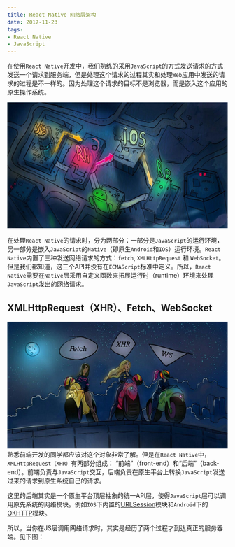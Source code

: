 ```yaml
---
title: React Native 网络层架构
date: 2017-11-23 
tags:
- React Native
- JavaScript
---
```


在使用`React Native`开发中，我们熟练的采用`JavaScript`的方式发送请求的方式发送一个请求到服务端，但是处理这个请求的过程其实和处理`Web`应用中发送的请求的过程是不一样的。因为处理这个请求的目标不是浏览器，而是嵌入这个应用的原生操作系统。

<!--more  -->
![banner](./20171124/xhr.jpeg)

在处理`React Native`的请求时，分为两部分：一部分是`JavaScript`的运行环境，另一部分是嵌入`JavaScript`的`Native`（即原生`Android`和`IOS`）运行环境。`React Native`内置了三种发送网络请求的方式：`fetch`, `XMLHttpRequest` 和 `WebSocket`。但是我们都知道，这三个API并没有在`ECMAScript`标准中定义。所以，`React Native`需要在`Native`层采用自定义函数来拓展运行时（runtime）环境来处理`JavaScript`发出的网络请求。

## XMLHttpRequest（XHR）、Fetch、WebSocket
![banner](./20171124/network.jpeg)
熟悉前端开发的同学都应该对这个对象非常了解。但是在`React Native`中，`XMLHttpRequest（XHR）`有两部分组成： “前端”（front-end）和“后端”（back-end）。前端负责与`JavaScript`交互，后端负责在原生平台上转换`JavaScript`发送过来的请求到原生系统自己的请求。

这里的后端其实是一个原生平台顶层抽象的统一API层，使得`JavaScript`层可以调用原先系统的网络模块。例如`IOS`下内置的[URLSession](https://developer.apple.com/documentation/foundation/urlsession)模块和`Android`下的[OKHTTP](http://square.github.io/okhttp/)模块。

所以，当你在JS层调用网络请求时，其实是经历了两个过程才到达真正的服务器端。见下图：
